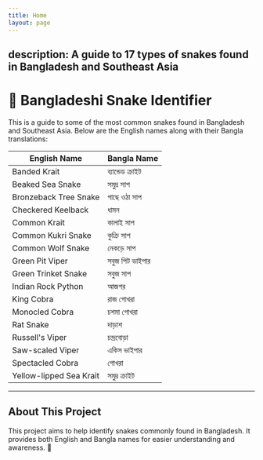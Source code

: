 ```yaml
---
title: Home
layout: page
---
```


description: A guide to 17 types of snakes found in Bangladesh and Southeast Asia
---

# 🐍 Bangladeshi Snake Identifier

This is a guide to some of the most common snakes found in Bangladesh and Southeast Asia. Below are the English names along with their Bangla translations:

| English Name               | Bangla Name             |
|-----------------------------|------------------------|
| Banded Krait                | ব্যান্ডেড ক্রাইট        |
| Beaked Sea Snake            | সমুদ্র সাপ             |
| Bronzeback Tree Snake       | গাছে ওঠা সাপ         |
| Checkered Keelback          | ধামন                   |
| Common Krait                | কালাই সাপ              |
| Common Kukri Snake          | কুক্রি সাপ             |
| Common Wolf Snake           | নেকড়ে সাপ             |
| Green Pit Viper             | সবুজ পিট ভাইপার        |
| Green Trinket Snake         | সবুজ সাপ               |
| Indian Rock Python          | আজগর                   |
| King Cobra                  | রাজ গোখরা             |
| Monocled Cobra              | চশমা গোখরা            |
| Rat Snake                   | দাড়াশ                  |
| Russell's Viper             | চন্দ্রবোড়া            |
| Saw-scaled Viper            | একিস ভাইপার            |
| Spectacled Cobra            | গোখরা                  |
| Yellow-lipped Sea Krait     | সমুদ্র ক্রাইট           |

---

## About This Project

This project aims to help identify snakes commonly found in Bangladesh. It provides both English and Bangla names for easier understanding and awareness. 🐍
